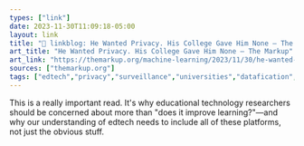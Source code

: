 ```yaml
---
types: ["link"]
date: 2023-11-30T11:09:18-05:00
layout: link
title: "🔗 linkblog: He Wanted Privacy. His College Gave Him None – The Markup'"
art_title: "He Wanted Privacy. His College Gave Him None – The Markup"
art_link: "https://themarkup.org/machine-learning/2023/11/30/he-wanted-privacy-his-college-gave-him-none"
sources: ["themarkup.org"]
tags: ["edtech","privacy","surveillance","universities","datafication","Fight for the Future","Canvas","Kyle Jones"]
---
```

This is a really important read. It's why educational technology researchers should be concerned about more than "does it improve learning?"—and why our understanding of edtech needs to include all of these platforms, not just the obvious stuff.
